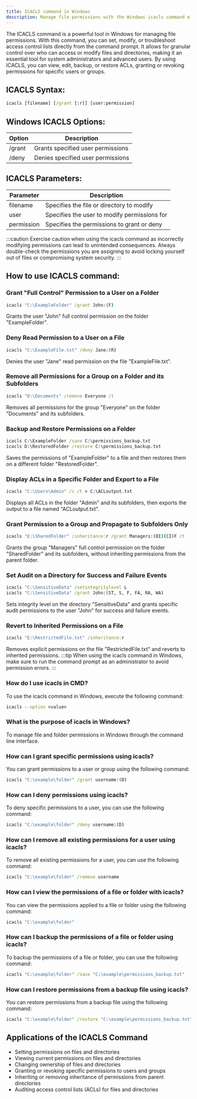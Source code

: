 ```yaml
---
title: ICACLS command in Windows
description: Manage file permissions with the Windows icacls command efficiently. Set, modify, or troubleshoot access control lists directly from the command prompt.
---
```


The ICACLS command is a powerful tool in Windows for managing file permissions. With this command, you can set, modify, or troubleshoot access control lists directly from the command prompt. It allows for granular control over who can access or modify files and directories, making it an essential tool for system administrators and advanced users. By using ICACLS, you can view, edit, backup, or restore ACLs, granting or revoking permissions for specific users or groups.


## ICACLS Syntax:
```cmd
icacls [filename] [/grant [:r]] [user:permission]
```

## Windows ICACLS Options:
| Option | Description                           |
|--------|---------------------------------------|
| /grant | Grants specified user permissions     |
| /deny  | Denies specified user permissions      |

## ICACLS Parameters:
| Parameter   | Description                                   |
|-------------|-----------------------------------------------|
| filename    | Specifies the file or directory to modify     |
| user        | Specifies the user to modify permissions for   |
| permission  | Specifies the permissions to grant or deny    |

:::caution
Exercise caution when using the icacls command as incorrectly modifying permissions can lead to unintended consequences. Always double-check the permissions you are assigning to avoid locking yourself out of files or compromising system security.
:::
## How to use ICACLS command:
### Grant "Full Control" Permission to a User on a Folder
```cmd
icacls "C:\ExampleFolder" /grant John:(F)
```
Grants the user "John" full control permission on the folder "ExampleFolder".

### Deny Read Permission to a User on a File
```cmd
icacls "C:\ExampleFile.txt" /deny Jane:(R)
```
Denies the user "Jane" read permission on the file "ExampleFile.txt".

### Remove all Permissions for a Group on a Folder and its Subfolders
```cmd
icacls "D:\Documents" /remove Everyone /t
```
Removes all permissions for the group "Everyone" on the folder "Documents" and its subfolders.

### Backup and Restore Permissions on a Folder
```cmd
icacls C:\ExampleFolder /save C:\permissions_backup.txt
icacls D:\RestoredFolder /restore C:\permissions_backup.txt
```
Saves the permissions of "ExampleFolder" to a file and then restores them on a different folder "RestoredFolder".

### Display ACLs in a Specific Folder and Export to a File
```cmd
icacls "C:\Users\Admin" /c /t > C:\ACLoutput.txt
```
Displays all ACLs in the folder "Admin" and its subfolders, then exports the output to a file named "ACLoutput.txt".

### Grant Permission to a Group and Propagate to Subfolders Only
```cmd
icacls "E:\SharedFolder" /inheritance:r /grant Managers:(OI)(CI)F /t
```
Grants the group "Managers" full control permission on the folder "SharedFolder" and its subfolders, without inheriting permissions from the parent folder.

### Set Audit on a Directory for Success and Failure Events
```cmd
icacls "C:\SensitiveData" /setintegritylevel L
icacls "C:\SensitiveData" /grant John:(ST, S, F, FA, RA, WA)
```
Sets integrity level on the directory "SensitiveData" and grants specific audit permissions to the user "John" for success and failure events.

### Revert to Inherited Permissions on a File
```cmd
icacls "E:\RestrictedFile.txt" /inheritance:r
```
Removes explicit permissions on the file "RestrictedFile.txt" and reverts to inherited permissions.
:::tip
When using the icacls command in Windows, make sure to run the command prompt as an administrator to avoid permission errors.
:::

### How do I use icacls in CMD?
To use the icacls command in Windows, execute the following command:
```cmd
icacls --option <value>
```

### What is the purpose of icacls in Windows?
To manage file and folder permissions in Windows through the command line interface.

### How can I grant specific permissions using icacls?
You can grant permissions to a user or group using the following command:
```cmd
icacls "C:\example\folder" /grant username:(D)
```

### How can I deny permissions using icacls?
To deny specific permissions to a user, you can use the following command:
```cmd
icacls "C:\example\folder" /deny username:(D)
```

### How can I remove all existing permissions for a user using icacls?
To remove all existing permissions for a user, you can use the following command:
```cmd
icacls "C:\example\folder" /remove username
```

### How can I view the permissions of a file or folder with icacls?
You can view the permissions applied to a file or folder using the following command:
```cmd
icacls "C:\example\folder"
```

### How can I backup the permissions of a file or folder using icacls?
To backup the permissions of a file or folder, you can use the following command:
```cmd
icacls "C:\example\folder" /save "C:\example\permissions_backup.txt"
```

### How can I restore permissions from a backup file using icacls?
You can restore permissions from a backup file using the following command:
```cmd
icacls "C:\example\folder" /restore "C:\example\permissions_backup.txt"
```

## Applications of the ICACLS Command

- Setting permissions on files and directories
- Viewing current permissions on files and directories
- Changing ownership of files and directories
- Granting or revoking specific permissions to users and groups
- Inheriting or removing inheritance of permissions from parent directories
- Auditing access control lists (ACLs) for files and directories